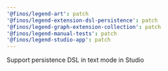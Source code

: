 ```yaml
---
'@finos/legend-art': patch
'@finos/legend-extension-dsl-persistence': patch
'@finos/legend-graph-extension-collection': patch
'@finos/legend-manual-tests': patch
'@finos/legend-studio-app': patch
---
```


Support persistence DSL in text mode in Studio
